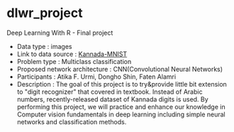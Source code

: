 # dlwr_project

Deep Learning With R - Final project
  
  - Data type : images
  - Link to data source : [Kannada-MNIST](https://www.kaggle.com/c/Kannada-MNIST/data)
  - Problem type : Multiclass classification
  - Proposed network architecture : CNN(Convolutional Neural Networks)
  - Participants : Atika F. Urmi, Dongho Shin, Faten Alamri
  - Description : The goal of this project is to try&provide little bit extension to "digit recognizer" that covered in textbook. Instead of Arabic numbers, recently-released dataset of Kannada digits is used. By performing this project, we will practice and enhance our knowledge in Computer vision fundamentals in deep learning including simple neural networks and classification methods. 
 
